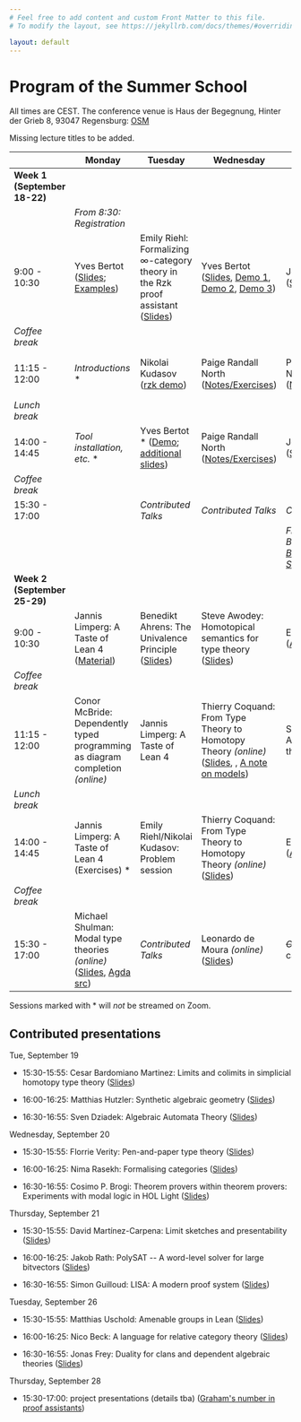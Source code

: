 ```yaml
---
# Feel free to add content and custom Front Matter to this file.
# To modify the layout, see https://jekyllrb.com/docs/themes/#overriding-theme-defaults

layout: default
---
```


# Program of the Summer School #

All times are CEST. The conference venue is Haus der Begegnung, Hinter der Grieb 8, 93047 Regensburg: <a href="https://osm.org/go/0JHHl5mJB--?layers=N&m=&way=111082760">OSM</a>

Missing lecture titles to be added.

|                              | Monday                         | Tuesday             | Wednesday           | Thursday                     | Friday              |
|------------------------------|--------------------------------|---------------------|---------------------|------------------------------|---------------------|
| **Week 1 (September 18-22)** |
|                              | *From 8:30:<br> Registration*  | 
| 9:00 - 10:30                 | Yves Bertot (<a href="https://www-sop.inria.fr/members/Yves.Bertot/Regensburg_lectures/slides1.pdf">Slides</a>; <a href="https://www-sop.inria.fr/members/Yves.Bertot/Regensburg_lectures/slides1.v">Examples</a>)                    | Emily Riehl: Formalizing ∞-category theory in the Rzk proof assistant (<a href="https://emilyriehl.github.io/files/yoneda-in-rzk.pdf">Slides</a>)        | Yves Bertot (<a href="https://www-sop.inria.fr/members/Yves.Bertot/Regensburg_lectures/slides3.pdf">Slides</a>, <a href="https://www-sop.inria.fr/members/Yves.Bertot/Regensburg_lectures/slides3.v">Demo 1</a>, <a href="https://www-sop.inria.fr/members/Yves.Bertot/Regensburg_lectures/slides3_1.v">Demo 2</a>, <a href="https://www-sop.inria.fr/members/Yves.Bertot/Regensburg_lectures/slides3_2.v">Demo 3</a>)         | John Harrison (<a href="slides/slides_jrh_part1.pdf">Slides</a>)               | John Harrison (<a href="slides/slides_jrh_part3.pdf">Slides</a>)      |
| *Coffee break*
| 11:15 - 12:00                | *Introductions* *               | Nikolai Kudasov  (<a href="https://fizruk.github.io/itp-school-2023-demo/">rzk demo</a>)   | Paige Randall North (<a href="https://github.com/paigenorth/itp-hott">Notes/Exercises</a>) | Paige Randall North (<a href="https://github.com/paigenorth/itp-hott">Notes/Exercises</a>) | Angeliki Koutsoukou-Argyraki *(online)* (<a href="./slides/slides_aka1.pdf">Slides</a>) |
| *Lunch break*
| 14:00 - 14:45                | *Tool installation, etc.* *                              | Yves Bertot * (<a href="https://www-sop.inria.fr/members/Yves.Bertot/Regensburg_lectures/slides2.v">Demo</a>; <a href="https://www-sop.inria.fr/members/Yves.Bertot/Regensburg_lectures/slides2.pdf">additional slides</a>)       | Paige Randall North (<a href="https://github.com/paigenorth/itp-hott ">Notes/Exercises</a>) | John Harrison (<a href="slides/slides_jrh_part2.pdf">Slides</a>)                | Angeliki Koutsoukou-Argyraki *(online)* (<a href="./slides/slides_aka2.pdf">Slides</a>)|
| *Coffee break*
| 15:30 - 17:00                |                                | *Contributed Talks* | *Contributed Talks* | *Contributed Talks*
|                              |                                |                     |                     | *From 19:00:<br> Banquet at <a href="https://www.brauhaus-am-schloss.com/">Brauhaus am Schloss</a>* *
| **Week 2 (September 25-29)** |
| 9:00 - 10:30                 | Jannis Limperg: A Taste of Lean 4 (<a href="https://github.com/JLimperg/regensburg-itp-school-2023">Material</a>)                 | Benedikt Ahrens: The Univalence Principle (<a href="./slides/slides_ahrens.pdf">Slides</a>)    | Steve Awodey: Homotopical semantics for type theory (<a href="./slides/slides_awodey1.pdf">Slides</a>)                 | Egbert Rijke (<a href="https://unimath.github.io/agda-unimath/foundation.regensburg-extension-fundamental-theorem-of-identity-types.html">Agda src</a>)                 | Egbert Rijke (<a href="https://unimath.github.io/agda-unimath/foundation.regensburg-extension-fundamental-theorem-of-identity-types.html">Agda src</a>)
| *Coffee break*
| 11:15 - 12:00                | Conor McBride: Dependently typed programming as diagram completion *(online)*                        | Jannis Limperg: A Taste of Lean 4      | Thierry Coquand: From Type Theory to Homotopy Theory *(online)* (<a href="./slides/slides_coquand1.pdf">Slides</a>, , <a href="./slides/note_coquand.pdf">A note on models</a>)  | Steve Awodey: Algebraic type theory (<a href="./slides/slides_awodey2.pdf">Slides</a>)               | Jannis Limperg: A Taste of Lean 4 Metaprogramming
| *Lunch break*
| 14:00 - 14:45                | Jannis Limperg: A Taste of Lean 4 (Exercises) *                 | Emily Riehl/Nikolai Kudasov: Problem session                 | Thierry Coquand: From Type Theory to Homotopy Theory *(online)* (<a href="./slides/slides_coquand2.pdf">Slides</a>)  | Egbert Rijke  (<a href="https://unimath.github.io/agda-unimath/foundation.regensburg-extension-fundamental-theorem-of-identity-types.html">Agda src</a>)                |
| *Coffee break*
| 15:30 - 17:00                | Michael Shulman: Modal type theories *(online)* (<a href="./slides/slides_shulman.pdf">Slides</a>, <a href="./slides/ivt.agda">Agda src</a>)    | *Contributed Talks* | Leonardo de Moura *(online)* (<a href="./slides/slides_demoura.pdf">Slides</a>) | <s>*Contributed Talks*</s> cancelled!         |

Sessions marked with * will *not* be streamed on Zoom.

## Contributed presentations ##

Tue, September 19

* 15:30-15:55: Cesar Bardomiano Martinez: 
  Limits and colimits in simplicial homotopy type theory
  (<a href="./slides/slides_bardomianomartinez.pdf">Slides</a>)
  
* 16:00-16:25: Matthias Hutzler: 
  Synthetic algebraic geometry
  (<a href="https://matthias-hutzler.de/itp-school-2023/contributed-talk-slides.pdf ">Slides</a>)

* 16:30-16:55: Sven Dziadek:
  Algebraic Automata Theory
  (<a href="./slides/slides_dziadek.pdf">Slides</a>)

Wednesday, September 20

* 15:30-15:55: Florrie Verity: 
  Pen-and-paper type theory
  (<a href="./slides/slides_verity.pdf">Slides</a>)

* 16:00-16:25: Nima Rasekh:
  Formalising categories
  (<a href="./slides/slides_rasekh.pdf">Slides</a>)

* 16:30-16:55: Cosimo P. Brogi: 
  Theorem provers within theorem provers: Experiments with modal logic in HOL Light
  (<a href="./slides/slides_brogi.pdf">Slides</a>)

Thursday, September 21

* 15:30-15:55: David Martínez-Carpena:
  Limit sketches and presentability
  (<a href="https://dvmcarpena.com/files/talks/itp-school-2023_DavidMartinezCarpena.pdf">Slides</a>)

* 16:00-16:25: Jakob Rath:
  PolySAT -- A word-level solver for large bitvectors
  (<a href="./slides/slides_rath.pdf">Slides</a>)

* 16:30-16:55: Simon Guilloud:
  LISA: A modern proof system
  (<a href="./slides/slides_guilloud.pdf">Slides</a>)

Tuesday, September 26

* 15:30-15:55: Matthias Uschold:
  Amenable groups in Lean
  (<a href="./slides/slides_uschold.pdf">Slides</a>)

* 16:00-16:25: Nico Beck: 
  A language for relative category theory
  (<a href="./slides/slides_beck.pdf">Slides</a>)

* 16:30-16:55: Jonas Frey: 
  Duality for clans and dependent algebraic theories
  (<a href="./slides/slides_frey.pdf">Slides</a>)

Thursday, September 28

* 15:30-17:00: project presentations (details tba)
  (<a href="https://github.com/MatthiasHu/grahams-number-in-proof-assistants">Graham's number in proof assistants</a>)
